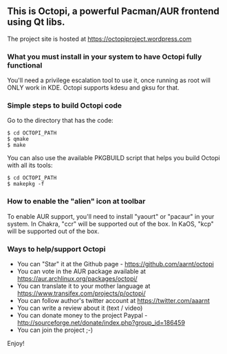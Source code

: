 ## This is Octopi, a powerful Pacman/AUR frontend using Qt libs.

The project site is hosted at https://octopiproject.wordpress.com

### What you must install in your system to have Octopi fully functional

You'll need a privilege escalation tool to use it, once running as
root will ONLY work in KDE. Octopi supports kdesu and gksu for that.

### Simple steps to build Octopi code

Go to the directory that has the code:

```
$ cd OCTOPI_PATH
$ qmake
$ make
```

You can also use the available PKGBUILD script that helps you build Octopi with all its tools:

```
$ cd OCTOPI_PATH
$ makepkg -f
```

### How to enable the "alien" icon at toolbar

To enable AUR support, you'll need to install "yaourt" or "pacaur" in your system.
In Chakra, "ccr" will be supported out of the box.
In KaOS, "kcp" will be supported out of the box.

### Ways to help/support Octopi

 * You can "Star" it at the Github page - https://github.com/aarnt/octopi
 * You can vote in the AUR package available at https://aur.archlinux.org/packages/octopi/
 * You can translate it to your mother language at https://www.transifex.com/projects/p/octopi/
 * You can follow author's twitter account at https://twitter.com/aaarnt
 * You can write a review about it (text / video)
 * You can donate money to the project Paypal - http://sourceforge.net/donate/index.php?group_id=186459
 * You can join the project ;-)


Enjoy!
